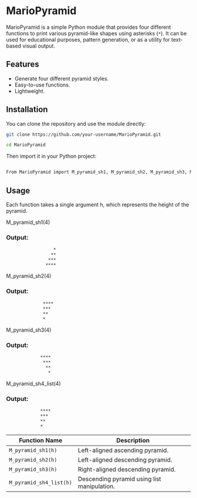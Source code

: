 # MarioPyramid

MarioPyramid is a simple Python module that provides four different functions to print various pyramid-like shapes using asterisks (`*`). It can be used for educational purposes, pattern generation, or as a utility for text-based visual output.

## Features

- Generate four different pyramid styles.
- Easy-to-use functions.
- Lightweight.

## Installation

You can clone the repository and use the module directly:

```bash
git clone https://github.com/your-username/MarioPyramid.git

cd MarioPyramid

```
Then import it in your Python project:

```bash

From MarioPyramid import M_pyramid_sh1, M_pyramid_sh2, M_pyramid_sh3, M_pyramid_sh4_list

```


## Usage 

Each function takes a single argument h, which represents the height of the pyramid.

M_pyramid_sh1(4)
### Output:
                      *
                     **
                    ***
                   ****

M_pyramid_sh2(4)
### Output:
                  ****
                  *** 
                  **  
                  *   

M_pyramid_sh3(4)
### Output:
                 ****
                  ***
                   **
                    *

M_pyramid_sh4_list(4)
### Output:
                 ****
                 *** 
                 **  
                 *   


| Function Name           | Description                                 |
| ----------------------- | ------------------------------------------- |
| `M_pyramid_sh1(h)`      | Left-aligned ascending pyramid.             |
| `M_pyramid_sh2(h)`      | Left-aligned descending pyramid.            |
| `M_pyramid_sh3(h)`      | Right-aligned descending pyramid.           |
| `M_pyramid_sh4_list(h)` | Descending pyramid using list manipulation. |
 



